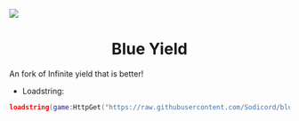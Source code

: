 ![](https://files.catbox.moe/tugtkj.png)
<h1 align="center">Blue Yield</h1>

An fork of Infinite yield that is better!

- Loadstring:
```lua
loadstring(game:HttpGet("https://raw.githubusercontent.com/Sodicord/blueyield/master/blueyield.lua"))()
```